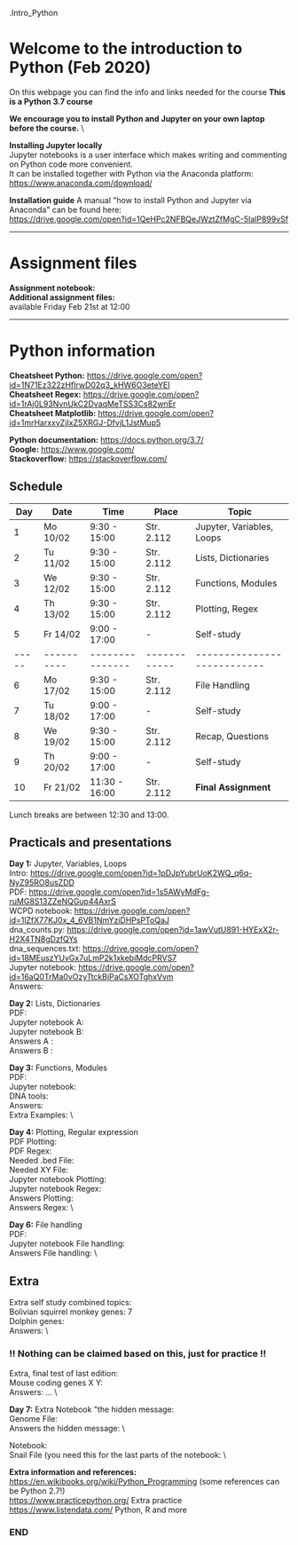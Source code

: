 .Intro_Python

# Welcome to the introduction to Python (Feb 2020)

On this webpage you can find the info and links needed for the course
**This is a Python 3.7 course**

**We encourage you to install Python and Jupyter on your own laptop before the course.** \

**Installing Jupyter locally**\
Jupyter notebooks is a user interface which makes writing and commenting on Python code more convenient.\
It can be installed together with Python via the Anaconda platform:\
https://www.anaconda.com/download/

**Installation guide**
A manual "how to install Python and Jupyter via Anaconda" can be found here:\
https://drive.google.com/open?id=1QeHPc2NFBQeJWztZfMgC-5IalP899vSf

--------------------------------------------------------------------------------------
# Assignment files 

**Assignment notebook:**   \
**Additional assignment files:** \
available Friday Feb 21st at 12:00

--------------------------------------------------------------------------------------

# Python information

**Cheatsheet Python:** https://drive.google.com/open?id=1N71Ez322zHfIrwD02q3_kHW6O3eteYEI \
**Cheatsheet Regex:** https://drive.google.com/open?id=1rAj0L93NvnUkC2DvaqMeTSS3Cs82wnEr \
**Cheatsheet Matplotlib:** https://drive.google.com/open?id=1mrHarxxyZjIxZ5XRGJ-DfvjL1JstMup5  

**Python documentation:** https://docs.python.org/3.7/ \
**Google:** https://www.google.com/ \
**Stackoverflow:** https://stackoverflow.com/ 

## Schedule

| Day | Date     | Time          | Place      | Topic                     |
|-----|----------|---------------|------------|---------------------------|
| 1   | Mo 10/02 |  9:30 - 15:00 | Str. 2.112 | Jupyter, Variables, Loops |
| 2   | Tu 11/02 |  9:30 - 15:00 | Str. 2.112 | Lists, Dictionaries       |
| 3   | We 12/02 |  9:30 - 15:00 | Str. 2.112 | Functions, Modules        |
| 4   | Th 13/02 |  9:30 - 15:00 | Str. 2.112 | Plotting, Regex           |
| 5   | Fr 14/02 |  9:00 - 17:00 | -          | Self-study                |
|-----|----------|---------------|------------|---------------------------|
| 6   | Mo 17/02 |  9:30 - 15:00 | Str. 2.112 | File Handling             |
| 7   | Tu 18/02 |  9:00 - 17:00 | -          | Self-study                |
| 8   | We 19/02 |  9:30 - 15:00 | Str. 2.112 | Recap, Questions          |
| 9   | Th 20/02 |  9:00 - 17:00 | -          | Self-study                |
| 10  | Fr 21/02 | 11:30 - 16:00 | Str. 2.112 | **Final Assignment**      |

Lunch breaks are between 12:30 and 13:00.



## Practicals and presentations ###

**Day 1:** Jupyter, Variables, Loops\
Intro: https://drive.google.com/open?id=1pDJpYubrUoK2WQ_q6q-NyZ95RO8usZDD \
PDF: https://drive.google.com/open?id=1s5AWyMdFg-ruMG8S13ZZeNQGup44AxrS \
WCPD notebook: https://drive.google.com/open?id=1lZfX77KJ0x_4_6VB1NmYziDHPsPToQaJ \
dna_counts.py: https://drive.google.com/open?id=1awVutU891-HYExX2r-H2X4TN8gDzfQYs \
dna_sequences.txt: https://drive.google.com/open?id=18MEuszYUvGx7uLmP2k1xkebiMdcPRVS7 \
Jupyter notebook: https://drive.google.com/open?id=16aQ0TrMa0vOzyTtckBjPaCsXOTghxVvm \
Answers:   

**Day 2:** Lists, Dictionaries \
PDF:  \
Jupyter notebook A:  \
Jupyter notebook B:  \
Answers A : \
Answers B : 

**Day 3:** Functions, Modules \
PDF:  \
Jupyter notebook:  \
DNA tools:  \
Answers:  \
Extra Examples:  \

**Day 4:** Plotting, Regular expression \
PDF Plotting:  \
PDF Regex:  \
Needed .bed File:  \
Needed XY File:  \
Jupyter notebook Plotting:  \
Jupyter notebook Regex: \
Answers Plotting:  \
Answers Regex:  \

**Day 6:** File handling \
PDF:  \
Jupyter notebook File handling:  \
Answers File handling:  \


## Extra ##
Extra self study combined topics:  \
Bolivian squirrel monkey genes: 7 \
Dolphin genes:  \
Answers:  \

### !! Nothing can be claimed based on this, just for practice !! ###
Extra, final test of last edition:  \
Mouse coding genes X Y:   \
Answers: ... \


**Day 7:** Extra
Notebook "the hidden message:  \
Genome File:  \
Answers the hidden message:  \

Notebook:  \
Snail File (you need this for the last parts of the notebook: \



**Extra information and references:** \
https://en.wikibooks.org/wiki/Python_Programming (some references can be Python 2.7!) \
https://www.practicepython.org/ Extra practice \
https://www.listendata.com/ Python, R and more


### END
